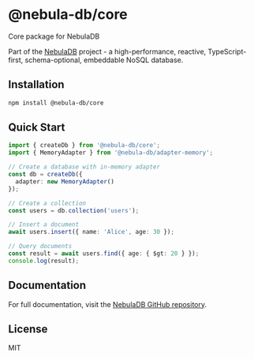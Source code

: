 # @nebula-db/core

Core package for NebulaDB

Part of the [NebulaDB](https://github.com/Nom-nom-hub/NebulaDB) project - a high-performance, reactive, TypeScript-first, schema-optional, embeddable NoSQL database.

## Installation

```bash
npm install @nebula-db/core
```

## Quick Start

```typescript
import { createDb } from '@nebula-db/core';
import { MemoryAdapter } from '@nebula-db/adapter-memory';

// Create a database with in-memory adapter
const db = createDb({
  adapter: new MemoryAdapter()
});

// Create a collection
const users = db.collection('users');

// Insert a document
await users.insert({ name: 'Alice', age: 30 });

// Query documents
const result = await users.find({ age: { $gt: 20 } });
console.log(result);
```

## Documentation

For full documentation, visit the [NebulaDB GitHub repository](https://github.com/Nom-nom-hub/NebulaDB).

## License

MIT

